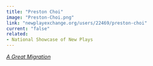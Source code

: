 ```yaml
---
title: "Preston Choi"
image: "Preston-Choi.png"
link: "newplayexchange.org/users/22469/preston-choi"
current: "false"
related:
- National Showcase of New Plays
---
```


<a href="https://newplayexchange.org/plays/222065/great-migration-or-migratory-patterns-north-american-monarch-butterfly-and-fatherless" target="_blank" rel="nofollow">*A Great Migration*</a>

